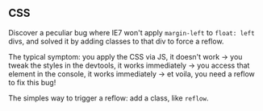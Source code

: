 ## CSS

Discover a peculiar bug where IE7 won't apply `margin-left` to `float: left` divs, and solved it by adding classes to that div to force a reflow.

The typical symptom: you apply the CSS via JS, it doesn't work -> you tweak the styles in the devtools, it works immediately -> you access that element in the console, it works immediately -> et voila, you need a reflow to fix this bug!

The simples way to trigger a reflow: add a class, like `reflow`.
